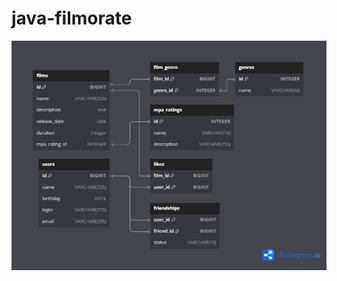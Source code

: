 # java-filmorate
![](https://github.com/Black-Japan-Tea/java-filmorate/blob/main/%D0%A1%D1%85%D0%B5%D0%BC%D0%B0%20%D0%B1%D0%B0%D0%B7%D1%8B%20%D0%B4%D0%B0%D0%BD%D0%BD%D1%8B%D1%85%20Filmorate.png)
